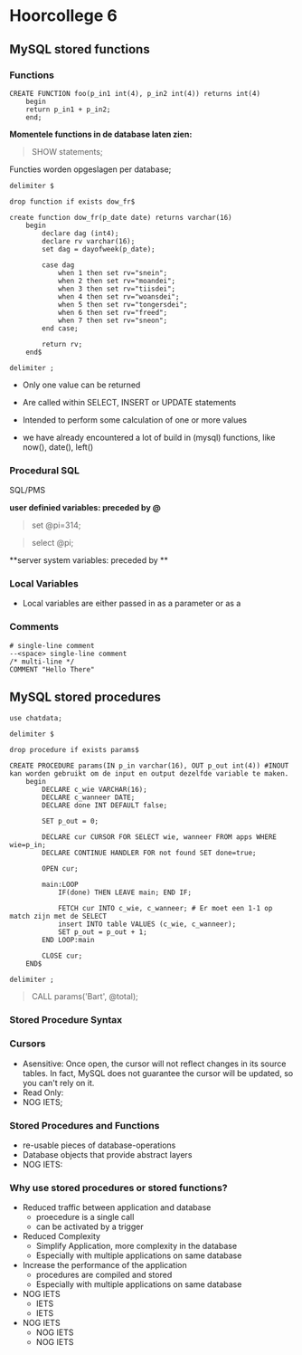 # Hoorcollege 6
## MySQL stored functions

### Functions

```
CREATE FUNCTION foo(p_in1 int(4), p_in2 int(4)) returns int(4)
	begin
	return p_in1 + p_in2;
	end;
```

**Momentele functions in de database laten zien:**

> SHOW statements;

Functies worden opgeslagen per database;

```
delimiter $

drop function if exists dow_fr$

create function dow_fr(p_date date) returns varchar(16)
	begin
		declare dag (int4);
		declare rv varchar(16);
		set dag = dayofweek(p_date);
		
		case dag
			when 1 then set rv="snein";
			when 2 then set rv="moandei";
			when 3 then set rv="tiisdei";
			when 4 then set rv="woansdei";
			when 5 then set rv="tongersdei";
			when 6 then set rv="freed";
			when 7 then set rv="sneon";
		end case;
		
		return rv;
	end$
	
delimiter ;
```

* Only one value can be returned
* Are called within SELECT, INSERT or UPDATE statements
* Intended to perform some calculation of one or more values

* we have already encountered a lot of build in (mysql) functions, like now(), date(), left()

### Procedural SQL
SQL/PMS

**user definied variables: preceded by @**
> set @pi=314;

> select @pi;

**server system variables: preceded by **

### Local Variables
* Local variables are either passed in as a parameter or as a 

### Comments
```
# single-line comment
--<space> single-line comment
/* multi-line */
COMMENT "Hello There"
```

## MySQL stored procedures

```
use chatdata;

delimiter $

drop procedure if exists params$

CREATE PROCEDURE params(IN p_in varchar(16), OUT p_out int(4)) #INOUT kan worden gebruikt om de input en output dezelfde variable te maken.
	begin
		DECLARE c_wie VARCHAR(16);
		DECLARE c_wanneer DATE;
		DECLARE done INT DEFAULT false;
	
		SET p_out = 0;
	
		DECLARE cur CURSOR FOR SELECT wie, wanneer FROM apps WHERE wie=p_in;
		DECLARE CONTINUE HANDLER FOR not found SET done=true;
		
		OPEN cur;
		
		main:LOOP
			IF(done) THEN LEAVE main; END IF;
			
			FETCH cur INTO c_wie, c_wanneer; # Er moet een 1-1 op match zijn met de SELECT
			insert INTO table VALUES (c_wie, c_wanneer);
			SET p_out = p_out + 1;
		END LOOP:main
	
		CLOSE cur;
	END$
	
delimiter ;
```

> CALL params('Bart', @total);

### Stored Procedure Syntax

### Cursors
* Asensitive: Once open, the cursor will not reflect changes in its source tables. In fact, MySQL does not guarantee the cursor will be updated, so you can't rely on it.
* Read Only:
* NOG IETS;

### Stored Procedures and Functions
* re-usable pieces of database-operations
* Database objects that provide abstract layers
* NOG IETS:

### Why use stored procedures or stored functions?
* Reduced traffic between application and database
	* proecedure is a single call
	* can be activated by a trigger
* Reduced Complexity
	* Simplify Application, more complexity in the database
	* Especially with multiple applications on same database
* Increase the performance of the application
	* procedures are compiled and stored
	* Especially with multiple applications on same database
* NOG IETS
	* IETS
	* IETS
* NOG IETS
	* NOG IETS
	* NOG IETS